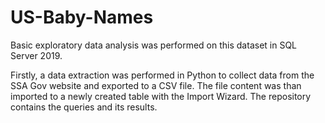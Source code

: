 # US-Baby-Names
Basic exploratory data analysis was performed on this dataset in SQL Server 2019.

Firstly, a data extraction was performed in Python to collect data from the SSA Gov website and exported to a CSV file. The file content was than imported to a newly created table with the Import Wizard. The repository contains the queries and its results.
